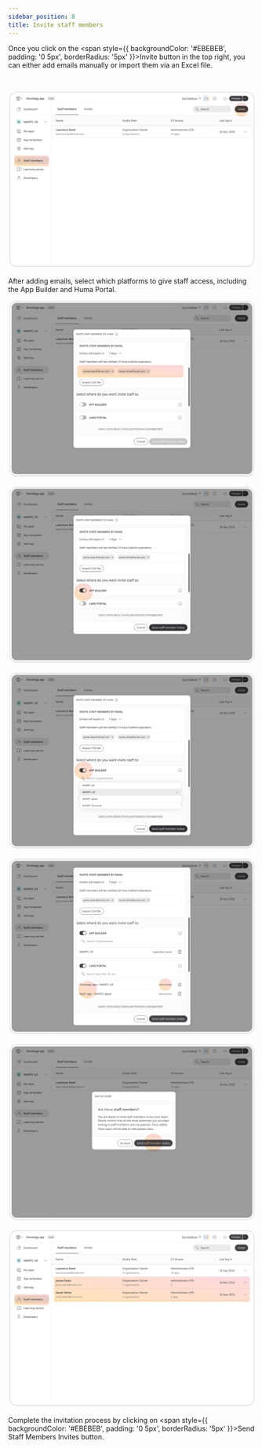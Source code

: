 ```yaml
---
sidebar_position: 8
title: Invite staff members
---
```

Once you click on the <span style={{ backgroundColor: '#EBEBEB', padding: '0 5px', borderRadius: '5px' }}>Invite</span> button in the top right, you can either add emails manually or import them via an Excel file.

<br/>

![alt text](<../assets/invite staff-0.png>)

After adding emails, select which platforms to give staff access, including the App Builder and Huma Portal.

![alt text](<../assets/invite-staff-1.png>)

![alt text](<../assets/invite-staff-2.png>)

![alt text](<../assets/invite-staff-3.png>)

![alt text](<../assets/invite-staff-4.png>)

![alt text](<../assets/invite-staff-5.png>)

![alt text](<../assets/invite-staff-6.png>)

Complete the invitation process by clicking on <span style={{ backgroundColor: '#EBEBEB', padding: '0 5px', borderRadius: '5px' }}>Send Staff Members Invites</span> button.
